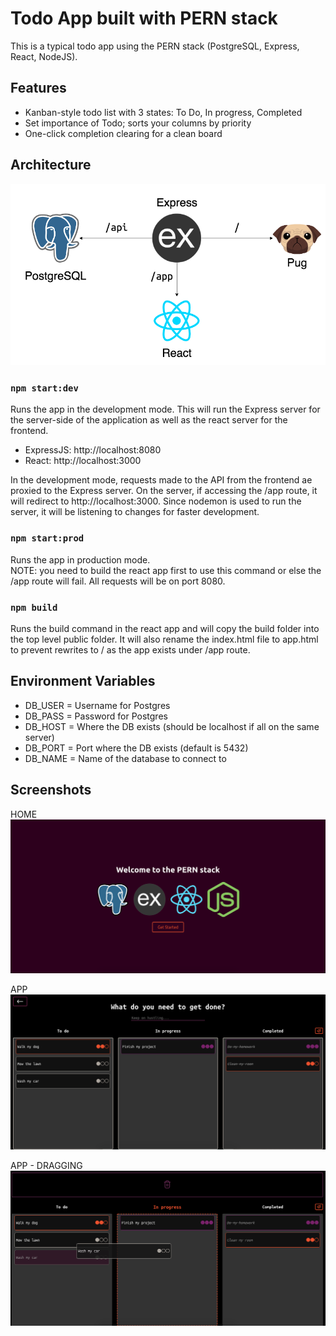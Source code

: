 # Todo App built with PERN stack

This is a typical todo app using the PERN stack (PostgreSQL, Express, React, NodeJS).

## Features

- Kanban-style todo list with 3 states: To Do, In progress, Completed
- Set importance of Todo; sorts your columns by priority
- One-click completion clearing for a clean board

## Architecture

![Architecture](assets/images/PERN_TODO.png)

### `npm start:dev`

Runs the app in the development mode. This will run the Express server for the server-side of the application as well as the react server for the frontend.

- ExpressJS: http://localhost:8080
- React: http://localhost:3000

In the development mode, requests made to the API from the frontend ae proxied to the Express server. On the server, if accessing the /app route, it will redirect to http://localhost:3000. Since nodemon is used to run the server, it will be listening to changes for faster development.

### `npm start:prod`

Runs the app in production mode.\
NOTE: you need to build the react app first to use this command or else the /app route will fail. All requests will be on port 8080.

### `npm build`

Runs the build command in the react app and will copy the build folder into the top level public folder. It will also rename the index.html file to app.html to prevent rewrites to / as the app exists under /app route.

## Environment Variables

- DB_USER = Username for Postgres
- DB_PASS = Password for Postgres
- DB_HOST = Where the DB exists (should be localhost if all on the same server)
- DB_PORT = Port where the DB exists (default is 5432)
- DB_NAME = Name of the database to connect to

## Screenshots

HOME\
![Home Screen](/assets/images/gh/home.png)

APP\
![App Screen](/assets/images/gh/app.png)

APP - DRAGGING\
![App Dragging](/assets/images/gh/dragging.png)
